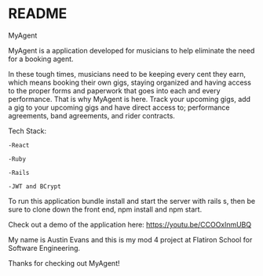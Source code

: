 # README

MyAgent

MyAgent is a application developed for musicians to help eliminate the need for a booking agent. 


In these tough times, musicians need to be keeping every cent they earn, which means booking their own gigs, staying organized and having access to the proper forms and paperwork that goes into each and every performance. That is why MyAgent is here. Track your upcoming gigs, add a gig to your upcoming gigs and have direct access to; performance agreements, band agreements, and rider contracts.

Tech Stack:

    -React

    -Ruby

    -Rails

    -JWT and BCrypt


To run this application bundle install and start the server with rails s, then be sure to clone down the front end, npm install and npm start.

Check out a demo of the application here:
https://youtu.be/CCOOxlnmUBQ


My name is Austin Evans and this is my mod 4 project at Flatiron School for Software Engineering.

Thanks for checking out MyAgent!